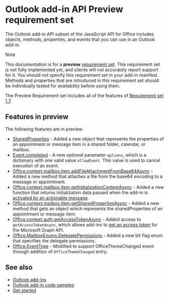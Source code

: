# Outlook add-in API Preview requirement set

The Outlook add-in API subset of the JavaScript API for Office includes objects, methods, properties, and events that you can use in an Outlook add-in.

> [!NOTE]
> This documentation is for a **preview** [requirement set](/office/dev/add-ins/reference/requirement-sets/outlook-api-requirement-sets). This requirement set is not fully implemented yet, and clients will not accurately report support for it. You should not specify this requirement set in your add-in manifest. Methods and properties that are introduced in this requirement set should be individually tested for availability before using them.

The Preview Requirement set includes all of the features of [Requirement set 1.7](../requirement-set-1.7/outlook-requirement-set-1.7.md).

## Features in preview

The following features are in preview.

- [SharedProperties](/javascript/api/outlook/office.sharedproperties) - Added a new object that represents the properties of an appointment or message item in a shared folder, calendar, or mailbox.
- [Event.completed](/javascript/api/office/office.addincommands.event#completed-options-) - A new optional parameter `options`, which is a dictionary with one valid value `allowEvent`. This value is used to cancel execution of an event.
- [Office.context.mailbox.item.addFileAttachmentFromBase64Async](office.context.mailbox.item.md#addfileattachmentfrombase64asyncbase64file-attachmentname-options-callback) - Added a new method that attaches a file from the base64 encoding to a message or appointment.
- [Office.context.mailbox.item.getInitializationContextAsync](office.context.mailbox.item.md#getinitializationcontextasyncoptions-callback) - Added a new function that returns initialization data passed when the add-in is [activated by an actionable message](https://docs.microsoft.com/outlook/actionable-messages/invoke-add-in-from-actionable-message).
- [Office.context.mailbox.item.getSharedPropertiesAsync](office.context.mailbox.item.md#getsharedpropertiesasyncoptions-callback) - Added a new method that gets an object which represents the sharedProperties of an appointment or message item.
- [Office.context.auth.getAccessTokenAsync](https://docs.microsoft.com/office/dev/add-ins/develop/sso-in-office-add-ins#sso-api-reference) - Added access to `getAccessTokenAsync`, which allows add-ins to [get an access token](https://docs.microsoft.com/outlook/add-ins/authenticate-a-user-with-an-sso-token) for the Microsoft Graph API.
- [Office.MailboxEnums.DelegatePermissions](/javascript/api/outlook/office.mailboxenums.delegatepermissions) - Added a new bit flag enum that specifies the delegate permissions.
- [Office.EventType](/javascript/api/office/office.eventtype) - Modified to support OfficeThemeChanged event through addition of `OfficeThemeChanged` entry.

## See also

- [Outlook add-ins](https://docs.microsoft.com/outlook/add-ins/)
- [Outlook add-in code samples](https://developer.microsoft.com/outlook/gallery/?filterBy=Outlook,Samples,Add-ins)
- [Get started](https://docs.microsoft.com/outlook/add-ins/quick-start)